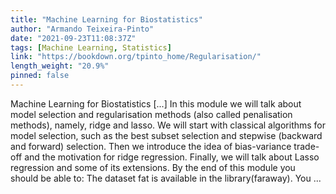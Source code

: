 ```yaml
---
title: "Machine Learning for Biostatistics"
author: "Armando Teixeira-Pinto"
date: "2021-09-23T11:08:37Z"
tags: [Machine Learning, Statistics]
link: "https://bookdown.org/tpinto_home/Regularisation/"
length_weight: "20.9%"
pinned: false
---
```


Machine Learning for Biostatistics [...] In this module we will talk about model selection and regularisation methods (also called
penalisation methods), namely, ridge and lasso. We will start with classical
algorithms for model selection, such as the best subset selection and stepwise
(backward and forward) selection. Then we introduce the idea of bias-variance
trade-off and the motivation for ridge regression. Finally, we will talk about
Lasso regression and some of its extensions. By the end of this module you should be able to: The dataset fat is available in the library(faraway). You ...
